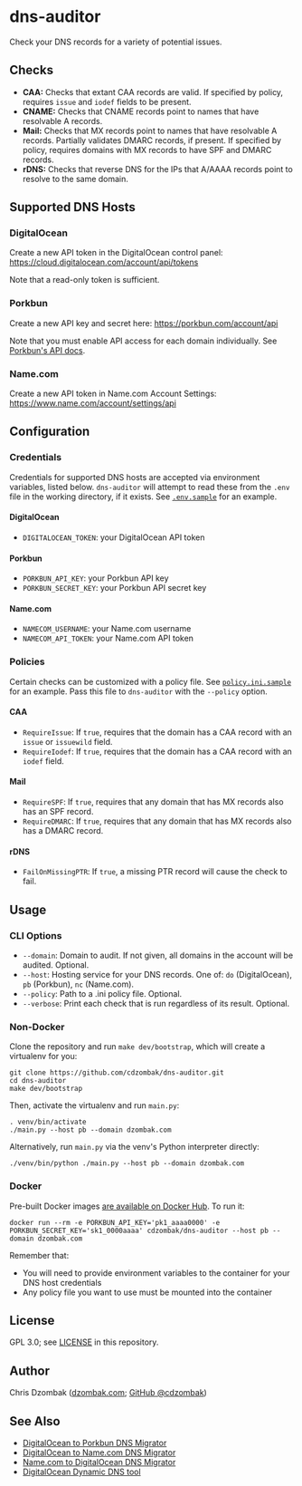 # dns-auditor

Check your DNS records for a variety of potential issues.

## Checks

- **CAA:** Checks that extant CAA records are valid. If specified by policy, requires `issue` and `iodef` fields to be present.
- **CNAME:** Checks that CNAME records point to names that have resolvable A records.
- **Mail:** Checks that MX records point to names that have resolvable A records. Partially validates DMARC records, if present. If specified by policy, requires domains with MX records to have SPF and DMARC records.
- **rDNS:** Checks that reverse DNS for the IPs that A/AAAA records point to resolve to the same domain.

## Supported DNS Hosts

### DigitalOcean

Create a new API token in the DigitalOcean control panel: https://cloud.digitalocean.com/account/api/tokens

Note that a read-only token is sufficient.

### Porkbun

Create a new API key and secret here: https://porkbun.com/account/api

Note that you must enable API access for each domain individually. See [Porkbun's API docs](https://kb.porkbun.com/article/190-getting-started-with-the-porkbun-api).

### Name.com

Create a new API token in Name.com Account Settings: https://www.name.com/account/settings/api

## Configuration

### Credentials

Credentials for supported DNS hosts are accepted via environment variables, listed below. `dns-auditor` will attempt to read these from the `.env` file in the working directory, if it exists. See [`.env.sample`](.env.sample) for an example.

#### DigitalOcean

- `DIGITALOCEAN_TOKEN`: your DigitalOcean API token

#### Porkbun

- `PORKBUN_API_KEY`: your Porkbun API key
- `PORKBUN_SECRET_KEY`: your Porkbun API secret key

#### Name.com

- `NAMECOM_USERNAME`: your Name.com username
- `NAMECOM_API_TOKEN`: your Name.com API token

### Policies

Certain checks can be customized with a policy file. See [`policy.ini.sample`](policy.sample.ini) for an example. Pass this file to `dns-auditor` with the `--policy` option.

#### CAA

- `RequireIssue`: If `true`, requires that the domain has a CAA record with an `issue` or `issuewild` field.
- `RequireIodef`: If `true`, requires that the domain has a CAA record with an `iodef` field.

#### Mail

- `RequireSPF`: If `true`, requires that any domain that has MX records also has an SPF record.
- `RequireDMARC`: If `true`, requires that any domain that has MX records also has a DMARC record.

#### rDNS

- `FailOnMissingPTR`: If `true`, a missing PTR record will cause the check to fail.

## Usage

### CLI Options

- `--domain`: Domain to audit. If not given, all domains in the account will be audited. Optional.
- `--host`: Hosting service for your DNS records. One of: `do` (DigitalOcean), `pb` (Porkbun), `nc` (Name.com).
- `--policy`: Path to a .ini policy file. Optional.
- `--verbose`: Print each check that is run regardless of its result. Optional.

### Non-Docker

Clone the repository and run `make dev/bootstrap`, which will create a virtualenv for you:

```
git clone https://github.com/cdzombak/dns-auditor.git
cd dns-auditor
make dev/bootstrap
```

Then, activate the virtualenv and run `main.py`:

```
. venv/bin/activate
./main.py --host pb --domain dzombak.com
```

Alternatively, run `main.py` via the venv's Python interpreter directly:

```
./venv/bin/python ./main.py --host pb --domain dzombak.com
```

### Docker

Pre-built Docker images [are available on Docker Hub](https://hub.docker.com/r/cdzombak/dns-auditor). To run it:

```
docker run --rm -e PORKBUN_API_KEY='pk1_aaaa0000' -e PORKBUN_SECRET_KEY='sk1_0000aaaa' cdzombak/dns-auditor --host pb --domain dzombak.com
```

Remember that:

- You will need to provide environment variables to the container for your DNS host credentials
- Any policy file you want to use must be mounted into the container

## License

GPL 3.0; see [LICENSE](LICENSE) in this repository.

## Author

Chris Dzombak ([dzombak.com](https://www.dzombak.com); [GitHub @cdzombak](https://github.com/cdzombak))

## See Also

- [DigitalOcean to Porkbun DNS Migrator](https://github.com/cdzombak/dns-do-to-porkbun)
- [DigitalOcean to Name.com DNS Migrator](https://github.com/cdzombak/dns-do-to-namecom)
- [Name.com to DigitalOcean DNS Migrator](https://github.com/cdzombak/dns-migrator)
- [DigitalOcean Dynamic DNS tool](https://github.com/cdzombak/do-ddns)

